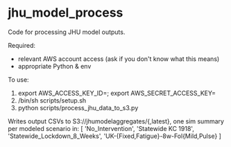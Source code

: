 # jhu_model_process
Code for processing JHU model outputs.

Required:
- relevant AWS account access (ask if you don't know what this means)
- appropriate Python & env

To use:
1) export AWS_ACCESS_KEY_ID=<your id>; export AWS_SECRET_ACCESS_KEY=<your key>
2) /bin/sh scripts/setup.sh 
3) python scripts/process_jhu_data_to_s3.py

Writes output CSVs to S3://jhumodelaggregates/{<date>,latest}, one sim summary per modeled scenario in:
[ 'No_Intervention', 'Statewide KC 1918', 'Statewide_Lockdown_8_Weeks', 'UK-{Fixed,Fatigue}-8w-Fol{Mild,Pulse} ]
